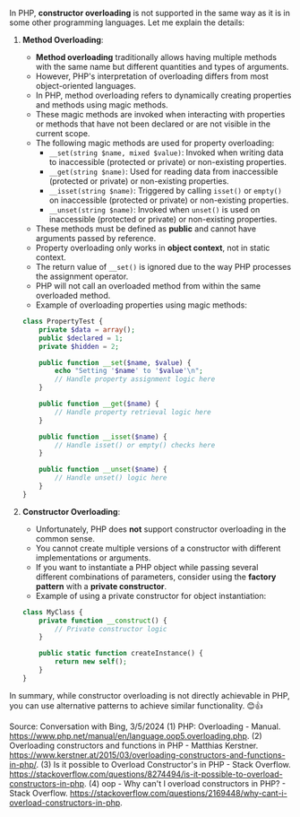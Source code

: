 In PHP, **constructor overloading** is not supported in the same way as it is in some other programming languages. Let me explain the details:

1. **Method Overloading**:
    - **Method overloading** traditionally allows having multiple methods with the same name but different quantities and types of arguments.
    - However, PHP's interpretation of overloading differs from most object-oriented languages.
    - In PHP, method overloading refers to dynamically creating properties and methods using magic methods.
    - These magic methods are invoked when interacting with properties or methods that have not been declared or are not visible in the current scope.
    - The following magic methods are used for property overloading:
        - `__set(string $name, mixed $value)`: Invoked when writing data to inaccessible (protected or private) or non-existing properties.
        - `__get(string $name)`: Used for reading data from inaccessible (protected or private) or non-existing properties.
        - `__isset(string $name)`: Triggered by calling `isset()` or `empty()` on inaccessible (protected or private) or non-existing properties.
        - `__unset(string $name)`: Invoked when `unset()` is used on inaccessible (protected or private) or non-existing properties.
    - These methods must be defined as **public** and cannot have arguments passed by reference.
    - Property overloading only works in **object context**, not in static context.
    - The return value of `__set()` is ignored due to the way PHP processes the assignment operator.
    - PHP will not call an overloaded method from within the same overloaded method.
    - Example of overloading properties using magic methods:

    ```php
    class PropertyTest {
        private $data = array();
        public $declared = 1;
        private $hidden = 2;

        public function __set($name, $value) {
            echo "Setting '$name' to '$value'\n";
            // Handle property assignment logic here
        }

        public function __get($name) {
            // Handle property retrieval logic here
        }

        public function __isset($name) {
            // Handle isset() or empty() checks here
        }

        public function __unset($name) {
            // Handle unset() logic here
        }
    }
    ```

2. **Constructor Overloading**:
    - Unfortunately, PHP does **not** support constructor overloading in the common sense.
    - You cannot create multiple versions of a constructor with different implementations or arguments.
    - If you want to instantiate a PHP object while passing several different combinations of parameters, consider using the **factory pattern** with a **private constructor**.
    - Example of using a private constructor for object instantiation:

    ```php
    class MyClass {
        private function __construct() {
            // Private constructor logic
        }

        public static function createInstance() {
            return new self();
        }
    }
    ```

In summary, while constructor overloading is not directly achievable in PHP, you can use alternative patterns to achieve similar functionality. 😊👍

Source: Conversation with Bing, 3/5/2024
(1) PHP: Overloading - Manual. https://www.php.net/manual/en/language.oop5.overloading.php.
(2) Overloading constructors and functions in PHP - Matthias Kerstner. https://www.kerstner.at/2015/03/overloading-constructors-and-functions-in-php/.
(3) Is it possible to Overload Constructor's in PHP - Stack Overflow. https://stackoverflow.com/questions/8274494/is-it-possible-to-overload-constructors-in-php.
(4) oop - Why can't I overload constructors in PHP? - Stack Overflow. https://stackoverflow.com/questions/2169448/why-cant-i-overload-constructors-in-php.